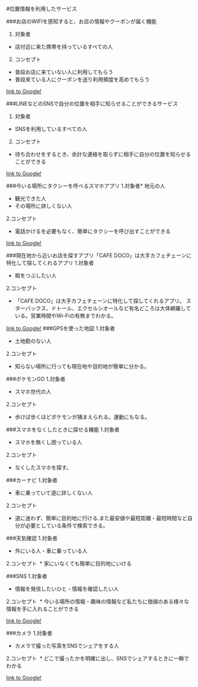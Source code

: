 #位置情報を利用したサービス

###お店のWIFIを感知すると、お店の情報やクーポンが届く機能　　　
1. 対象者
 * 店付近に来た携帯を持っているすべての人

2. コンセプト
 * 普段お店に来ていない人に利用してもらう
 * 普段来ている人にクーポンを送り利用頻度を高めてもらう

[link to Google!](http://andronavi.com/2011/10/132031)

###LINEなどのSNSで自分の位置を相手に知らせることができるサービス
1. 対象者
 * SNSを利用しているすべての人

2. コンセプト
 * 待ち合わせをするとき、余計な連絡を取らずに相手に自分の位置を知らせることができる

[link to Google!](http://rocketnews24.com/2015/09/03/627437/)


###今いる場所にタクシーを呼べるスマホアプリ
1.対象者* 地元の人 
* 観光できた人
* その場所に詳しくない人

2.コンセプト
* 電話かけるを必要もなく、簡単にタクシーを呼び出すことができる

[link to Google!](http://japan.cnet.com/app/android/35036098/)

###現在地から近いお店を探すアプリ「CAFE DOCO」は大手カフェチェーンに特化して探してくれるアプリ
1.対象者 
 * 暇をつぶしたい人

2.コンセプト 
 * 「CAFE DOCO」は大手カフェチェーンに特化して探してくれるアプリ。 スターバックス、ドトール、エクセルシオールなど有名どころは大体網羅している。営業時間やWi-Fiの有無までわかる。

[link to Google!](http://digitalfaan.jp/3748)
###GPSを使った地図
 1.対象者
 * 土地勘のない人
 
2.コンセプト
 * 知らない場所に行っても現在地や目的地が簡単に分かる。
 
###ポケモンGO
1.対象者
 * スマホ世代の人
 
2.コンセプト
 * 歩けば歩くほどポケモンが捕まえられる。運動にもなる。
 
###スマホをなくしたときに探せる機能
 1.対象者
 * スマホを無くし困っている人
 
2.コンセプト
 * なくしたスマホを探す。
  
 ###カーナビ
 1.対象者
 * 車に乗っていて道に詳しくない人
   
 2.コンセプト
 * 道に迷わず、簡単に目的地に行ける.また最安値や最短距離・最短時間など自分が必要としている条件で検索できる。
 
 ###天気確認
 1.対象者
 * 外にいる人・車に乗っている人
 
 2.コンセプト
 * 家にいなくても簡単に目的地にいける
  
 ###SNS
 1.対象者
 * 情報を発信したいひと・情報を確認したい人
   
 2.コンセプト
 * 今いる場所の情報・趣味の情報など私たちに価値のある様々な情報を手に入れることができる
 
 [link to Google!](https://love-guava.com/android-gps-location/)
 
 ###カメラ
 1.対象者
 * カメラで撮った写真をSNSでシェアをする人
 
 2.コンセプト
 * どこで撮ったかを明確に出し、SNSでシェアするときに一瞬でわかる
  
 [link to Google!](http://app.fujifilm-dsc.com/app/camera_app/pc/jp/guide03/)
